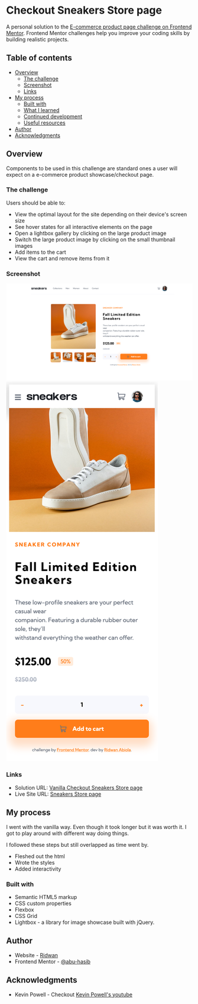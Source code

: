 # Checkout Sneakers Store page

A personal solution to the [E-commerce product page challenge on Frontend Mentor](https://www.frontendmentor.io/challenges/ecommerce-product-page-UPsZ9MJp6). Frontend Mentor challenges help you improve your coding skills by building realistic projects.

## Table of contents

- [Overview](#overview)
  - [The challenge](#the-challenge)
  - [Screenshot](#screenshot)
  - [Links](#links)
- [My process](#my-process)
  - [Built with](#built-with)
  - [What I learned](#what-i-learned)
  - [Continued development](#continued-development)
  - [Useful resources](#useful-resources)
- [Author](#author)
- [Acknowledgments](#acknowledgments)

## Overview

Components to be used in this challenge are standard ones a user will expect on a e-commerce product showcase/checkout page.

### The challenge

Users should be able to:

- View the optimal layout for the site depending on their device's screen size
- See hover states for all interactive elements on the page
- Open a lightbox gallery by clicking on the large product image
- Switch the large product image by clicking on the small thumbnail images
- Add items to the cart
- View the cart and remove items from it

### Screenshot

![desktop](./screenshot202111201405.png)
![mobile](./m-screenshot-2021-11-2014008.png)

### Links

- Solution URL: [Vanilla Checkout Sneakers Store page](https://www.frontendmentor.io/challenges/ecommerce-product-page-UPsZ9MJp6/hub/vanilla-checkout-sneakers-store-page-Lgx5NCGem)
- Live Site URL: [Sneakers Store page](https://abu-hasib.github.io/sneakers-ecommerce-mini/)

## My process

I went with the vanilla way. Even though it took longer but it was worth it. I got to play around with different way doing things.

I followed these steps but still overlapped as time went by.

- Fleshed out the html
- Wrote the styles
- Added interactivity

### Built with

- Semantic HTML5 markup
- CSS custom properties
- Flexbox
- CSS Grid
- Lightbox - a library for image showcase built with jQuery.

## Author

- Website - [Ridwan](https://ridwanabiola.netlify.app/)
- Frontend Mentor - [@abu-hasib](https://www.frontendmentor.io/profile/abu-hasib)

## Acknowledgments

- Kevin Powell - Checkout [Kevin Powell's youtube](https://www.youtube.com/kepowob)
